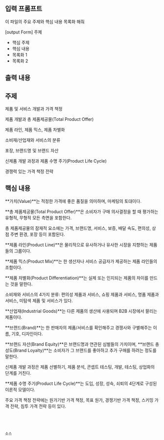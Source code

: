 ## 입력 프롬프트
이 파일의 주요 주제와 핵심 내용 목록화 해줘

[output Form]
주제
- 핵심 주제
- 핵심 내용
- 목록화 1
- 목록화 2

출력 내용
---
## 주제

제품 및 서비스 개발과 가격 책정 


제품 개발과 총 제품제공물(Total Product Offer) 




제품 라인, 제품 믹스, 제품 차별화 




소비재/산업재와 서비스의 분류 



포장, 브랜드명 및 브랜드 자산 




신제품 개발 과정과 제품 수명 주기(Product Life Cycle) 



경쟁력 있는 가격 책정 전략 


## 핵심 내용
**가치(Value)**는 적정한 가격에 좋은 품질을 의미하며, 마케팅의 토대이다. 

**총 제품제공물(Total Product Offer)**은 소비자가 구매 의사결정을 할 때 평가하는 유형적, 무형적 모든 측면을 포함한다. 


총 제품제공물의 잠재적 요소에는 가격, 브랜드명, 서비스, 보증, 배달 속도, 편의성, 상점 주변 환경, 포장 등이 포함된다. 





**제품 라인(Product Line)**은 물리적으로 유사하거나 유사한 시장을 지향하는 제품들의 그룹이다. 

**제품 믹스(Product Mix)**는 한 생산자나 서비스 공급자가 제공하는 제품 라인들의 조합이다. 

**제품 차별화(Product Differentiation)**는 실제 또는 인지되는 제품의 차이를 만드는 것을 말한다. 


소비재와 서비스의 4가지 분류: 편의성 제품과 서비스, 쇼핑 제품과 서비스, 명품 제품과 서비스, 미탐색 제품 및 서비스가 있다. 




**산업재(Industrial Goods)**는 다른 제품의 생산에 사용되며 B2B 시장에서 팔리는 제품이다. 

**브랜드(Brand)**는 한 판매자의 제품/서비스를 확인해주고 경쟁사와 구별해주는 이름, 기호, 디자인이다. 

**브랜드 자산(Brand Equity)**은 브랜드명과 연관된 심벌들의 가치이며, **브랜드 충성도(Brand Loyalty)**는 소비자가 그 브랜드를 좋아하고 추가 구매를 하려는 정도를 말한다. 


신제품 개발 과정은 제품 선별하기, 제품 분석, 콘셉트 테스팅, 개발, 테스팅, 상업화의 단계를 거친다. 



**제품 수명 주기(Product Life Cycle)**는 도입, 성장, 성숙, 쇠퇴의 4단계로 구성된 이론적 모델이다. 

주요 가격 책정 전략에는 원가기반 가격 책정, 목표 원가, 경쟁기반 가격 책정, 스키밍 가격 전략, 침투 가격 전략 등이 있다.
```




소스
